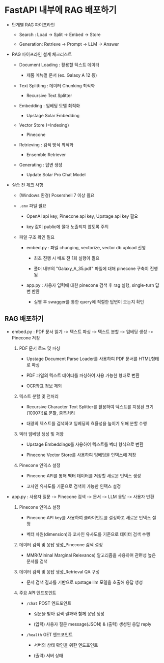 # FastAPI 내부에 RAG 배포하기

- 단계별 RAG 파이프라인
  
  - Search : Load -> Split -> Embed -> Store
  
  - Generation: Retrieve -> Prompt -> LLM -> Answer

- RAG 파이프라인 설계 체크리스트
  
  - Document Loading : 활용할 텍스트 데이터
    
    - 제품 메뉴열 문서 (ex. Galaxy A 12 등)
  
  - Text Splitting : 데이터 Chunking 최적화
    
    - Recursive Text Splitter
  
  - Embedding : 임베딩 모델 최적화
    
    - Upstage Solar Embedding
  
  - Vector Store (=Indexing)
    
    - Pinecone
  
  - Retrieving : 검색 방식 최적화
    
    - Ensemble Retriever
  
  - Generating : 답변 생성
    
    - Update Solar Pro Chat Model

- 실습 전 체크 사항
  
  - (Windows 환경) Posershell 7 이상 필요
  
  - `.env` 파일 필요
    
    - OpenAI api key, Pinecone api key, Upstage api key 필요
    
    - key 값이 public에 절대 노출되지 않도록 주의
  
  - 파일 구조 확인 필요
    
    - embed.py : 파일 chunging, vectorize, vector db upload 진행
      
      - 최초 진행 시 배포 전 1회 실행이 필요
      
      - 폴더 내부의 "Galaxy_A_35.pdf" 파일에 대해 pinecone 구축이 진행됨
    
    - app.py : 사용자 입력에 대한 pinecone 검색 후 rag 실행, single-turn 답변 반환
      
      - 실행 후 swagger를 통한 query에 적절한 답변이 오는지 확인

## RAG 배포하기

- embed.py : PDF 문서 읽기 -> 텍스트 파싱 -> 텍스트 분할 -> 임베딩 생성 -> Pinecone 저장
  
  1. PDF 문서 로드 및 파싱
     
     - Upstage Document Parse Loader를 사용하여 PDF 문서를 HTML형태로 파싱
     
     - PDF 파일의 텍스트 데이터를 파싱하여 사용 가능한 형태로 변환
     
     - OCR좌표 정보 제외
  
  2. 텍스트 분할 및 전처리
     
     - Recursive Character Text Splitter를 활용하여 텍스트를 지정된 크기(1000자)로 분할, 중복처리
     
     - 대량의 텍스트를 검색하고 임베딩의 효율성을 높이기 위해 분할 수행
  
  3. 벡터 임베딩 생성 및 저장
     
     - Upstage Embeddings를 사용하여 텍스트를 벡터 형식으로 변환
     
     - Pinecone Vector Store를 사용하여 임베딩을 인덱스에 저장
  
  4. Pinecone 인덱스 설정
     
     - Pinecone API를 통해 벡터 데이터를 저장할 새로운 인덱스 생성
     
     - 코사인 유사도를 기준으로 검색이 가능한 인덱스 설정

- app.py : 사용자 질문 -> Pinecone 검색 -> 문서 -> LLM 응답 -> 사용자 반환
  
  1. Pinecone 인덱스 설정
     
     - Pinecone API key를 사용하여 클라이언트를 설정하고 새로운 인덱스 설정
     
     - 벡터 차원(dimension)과 코사인 유사도를 기준으로 데이터 검색 수행
  
  2. 데이터 검색 및 응답 생성_Pinecone 검색 설정
     
     - MMR(Mininal Marginal Relevance) 알고리즘을 사용하여 관련성 높은 문서를 검색
  
  3. 데이터 검색 및 응답 생성_Retrieval QA 구성
     
     - 문서 검색 결과를 기반으로 upstage llm 모델을 호출해 응답 생성
  
  4. 주요 API 엔드포인트
     
     - `/chat` POST 엔드포인트
       
       - 질문을 받아 검색 결과와 함께 응답 생성
       
       - (입력) 사용자 질문 message(JSON) & (출력) 생성된 응답 reply
     
     - `/health` GET 엔드포인트
       
       - 서버의 상태 확인을 위한 엔드포인트
       
       - (출력) 서버 상태


